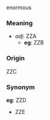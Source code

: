 enormous
### Meaning
+ _adj_: ZZA
	+ __eg__: ZZB

### Origin

ZZC

### Synonym

__eg__: ZZD

+ ZZE


